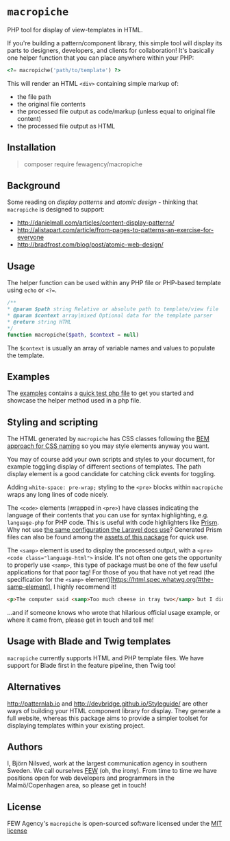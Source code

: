 # `macropiche`
PHP tool for display of view-templates in HTML.

If you're building a pattern/component library, this simple tool will display its parts to
designers, developers, and clients for collaboration!
It's basically one helper function that you can place anywhere within your PHP:

```php
<?= macropiche('path/to/template') ?>
```

This will render an HTML `<div>` containing simple markup of:

- the file path
- the original file contents
- the processed file output as code/markup (unless equal to original file content)
- the processed file output as HTML

## Installation
> composer require fewagency/macropiche

## Background
Some reading on *display patterns* and *atomic design* - thinking that `macropiche` is designed to support:

- http://danielmall.com/articles/content-display-patterns/
- http://alistapart.com/article/from-pages-to-patterns-an-exercise-for-everyone
- http://bradfrost.com/blog/post/atomic-web-design/

## Usage
The helper function can be used within any PHP file or PHP-based template using
`echo` or `<?=`.

```php
/**
* @param $path string Relative or absolute path to template/view file
* @param $context array|mixed Optional data for the template parser
* @return string HTML
*/
function macropiche($path, $context = null)
```

The `$context` is usually an array of variable names and values to populate the template.

## Examples
The [examples](/examples) contains a [quick test php file]('examples/test.php') to get you started
and showcase the helper method used in a php file.

## Styling and scripting
The HTML generated by `macropiche` has CSS classes following the
[BEM approach for CSS naming](http://getbem.com/naming/) so you may style elements anyway you want. 

You may of course add your own scripts and styles to your document,
for example toggling display of different sections of templates.
The path display element is a good candidate for catching click events for toggling.

Adding `white-space: pre-wrap;` styling to the `<pre>` blocks within `macropiche` wraps any long lines of code nicely.

The `<code>` elements (wrapped in `<pre>`) have classes indicating the language of their contents that you can use for syntax highlighting,
e.g. `language-php` for PHP code.
This is useful with code highlighters like [Prism](http://prismjs.com).
Why not use
[the same configuration the Laravel docs use](http://prismjs.com/download.html?themes=prism&languages=markup+twig+css+clike+javascript+php+php-extras+scss+bash+sql+apacheconf+git+handlebars&plugins=line-numbers)?
Generated Prism files can also be found among the [assets of this package](/assets) for quick use.

The `<samp>` element is used to display the processed output, with a `<pre><code class="language-html">` inside.
It's not often one gets the opportunity to properly use `<samp>`,
this type of package must be one of the few useful applications for that poor tag!
For those of you that have not yet read
(the specification for the `<samp>` element)[https://html.spec.whatwg.org/#the-samp-element],
I highly recommend it!

```html
<p>The computer said <samp>Too much cheese in tray two</samp> but I didn't know what that meant.</p>
```

...and if someone knows who wrote that hilarious official usage example, or where it came from, please get in touch and tell me!

## Usage with Blade and Twig templates
`macropiche` currently supports HTML and PHP template files.
We have support for Blade first in the feature pipeline, then Twig too!

## Alternatives
http://patternlab.io and http://devbridge.github.io/Styleguide/
are other ways of building your HTML component library for display.
They generate a full website, whereas this package aims to provide a simpler toolset
for displaying templates within your existing project.

## Authors
I, Björn Nilsved, work at the largest communication agency in southern Sweden.
We call ourselves [FEW](http://fewagency.se) (oh, the irony).
From time to time we have positions open for web developers and programmers in the Malmö/Copenhagen area,
so please get in touch!

## License
FEW Agency's `macropiche` is open-sourced software licensed under the
[MIT license](http://opensource.org/licenses/MIT)

